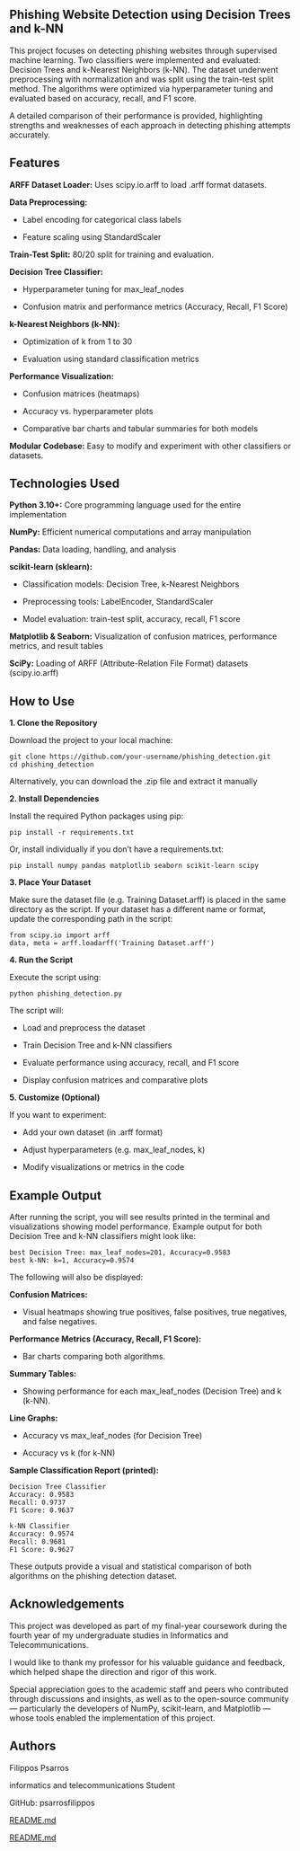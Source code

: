 ## Phishing Website Detection using Decision Trees and k-NN

This project focuses on detecting phishing websites through supervised machine learning. Two classifiers were implemented and evaluated: Decision Trees and k-Nearest Neighbors (k-NN). The dataset underwent preprocessing with normalization and was split using the train-test split method. The algorithms were optimized via hyperparameter tuning and evaluated based on accuracy, recall, and F1 score.

A detailed comparison of their performance is provided, highlighting strengths and weaknesses of each approach in detecting phishing attempts accurately.
## Features
**ARFF Dataset Loader:** Uses scipy.io.arff to load .arff format datasets.

**Data Preprocessing:**

- Label encoding for categorical class labels

- Feature scaling using StandardScaler

**Train-Test Split:** 80/20 split for training and evaluation.

**Decision Tree Classifier:**

- Hyperparameter tuning for max_leaf_nodes

- Confusion matrix and performance metrics (Accuracy, Recall, F1 Score)

**k-Nearest Neighbors (k-NN):**

- Optimization of k from 1 to 30

- Evaluation using standard classification metrics

**Performance Visualization:**

- Confusion matrices (heatmaps)

- Accuracy vs. hyperparameter plots

- Comparative bar charts and tabular summaries for both models

**Modular Codebase:** Easy to modify and experiment with other classifiers or datasets.

## Technologies Used

**Python 3.10+:** Core programming language used for the entire implementation

**NumPy:** Efficient numerical computations and array manipulation

**Pandas:** Data loading, handling, and analysis

**scikit-learn (sklearn):**

- Classification models: Decision Tree, k-Nearest Neighbors

- Preprocessing tools: LabelEncoder, StandardScaler

- Model evaluation: train-test split, accuracy, recall, F1 score

**Matplotlib & Seaborn:** Visualization of confusion matrices, performance metrics, and result tables

**SciPy:** Loading of ARFF (Attribute-Relation File Format) datasets (scipy.io.arff)
## How to Use

**1. Clone the Repository**

Download the project to your local machine:

    git clone https://github.com/your-username/phishing_detection.git
    cd phishing_detection

Alternatively, you can download the .zip file and extract it manually

**2. Install Dependencies**

Install the required Python packages using pip:

    pip install -r requirements.txt

Or, install individually if you don’t have a requirements.txt:

    pip install numpy pandas matplotlib seaborn scikit-learn scipy

**3. Place Your Dataset**

Make sure the dataset file (e.g. Training Dataset.arff) is placed in the same directory as the script.
If your dataset has a different name or format, update the corresponding path in the script:

    from scipy.io import arff
    data, meta = arff.loadarff('Training Dataset.arff')

**4. Run the Script**

Execute the script using:

    python phishing_detection.py

The script will:

- Load and preprocess the dataset

- Train Decision Tree and k-NN classifiers

- Evaluate performance using accuracy, recall, and F1 score

- Display confusion matrices and comparative plots

**5. Customize (Optional)**

If you want to experiment:

- Add your own dataset (in .arff format)

- Adjust hyperparameters (e.g. max_leaf_nodes, k)

- Modify visualizations or metrics in the code






## Example Output

After running the script, you will see results printed in the terminal and visualizations showing model performance. Example output for both Decision Tree and k-NN classifiers might look like:

    best Decision Tree: max_leaf_nodes=201, Accuracy=0.9583
    best k-NN: k=1, Accuracy=0.9574

The following will also be displayed:

**Confusion Matrices:**

- Visual heatmaps showing true positives, false positives, true negatives, and false negatives.

**Performance Metrics (Accuracy, Recall, F1 Score):**

- Bar charts comparing both algorithms.

**Summary Tables:**

- Showing performance for each max_leaf_nodes (Decision Tree) and k (k-NN).

**Line Graphs:**

- Accuracy vs max_leaf_nodes (for Decision Tree)

- Accuracy vs k (for k-NN)

**Sample Classification Report (printed):**

    Decision Tree Classifier
    Accuracy: 0.9583
    Recall: 0.9737
    F1 Score: 0.9637

    k-NN Classifier
    Accuracy: 0.9574
    Recall: 0.9681
    F1 Score: 0.9627

These outputs provide a visual and statistical comparison of both algorithms on the phishing detection dataset.

## Acknowledgements

This project was developed as part of my final-year coursework during the fourth year of my undergraduate studies in Informatics and Telecommunications.

I would like to thank my professor for his valuable guidance and feedback, which helped shape the direction and rigor of this work.

Special appreciation goes to the academic staff and peers who contributed through discussions and insights, as well as to the open-source community — particularly the developers of NumPy, scikit-learn, and Matplotlib — whose tools enabled the implementation of this project.



## Authors

Filippos Psarros

informatics and telecommunications Student

GitHub: psarrosfilippos

[README.md](https://github.com/user-attachments/files/21316570/README.md)

[README.md](https://github.com/user-attachments/files/21332407/README.md)
